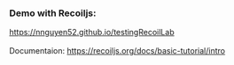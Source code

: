 ### Demo with Recoiljs: <br> 
https://nnguyen52.github.io/testingRecoilLab <br> <br> 
Documentaion: https://recoiljs.org/docs/basic-tutorial/intro
